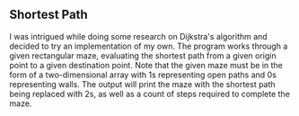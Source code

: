 ## Shortest Path

I was intrigued while doing some research on Dijkstra's algorithm and decided to try an implementation of my own. The program works through a given rectangular maze, evaluating the shortest path from a given origin point to a given destination point. Note that the given maze must be in the form of a two-dimensional array with 1s representing open paths and 0s representing walls. The output will print the maze with the shortest path being replaced with 2s, as well as a count of steps required to complete the maze.
